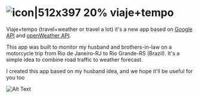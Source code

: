 ![icon|512x397 20%](https://github.com/mabelcalim/viajemaistempo/blob/master/icon.png)
viaje+tempo
=====
Viaje+tempo (travel+weather or travel a lot) it's a new app based on [Google API](https://developers.google.com/apis-explorer/) and [openWeather API](https://openweathermap.org/). 

This app was built to monitor my husband and brothers-in-law on a motorcycle trip from Rio de Janeiro-RJ to Rio Grande-RS (Brazil). It's a simple idea to combine road traffic to weather forecast. 

I created this app based on my husband idea, and we hope it'll be useful for you too

![Alt Text](https://github.com/mabelcalim/viajemaistempo/blob/master/viaje%2Btempo.gif)
